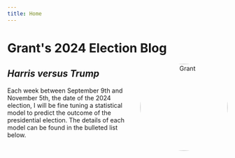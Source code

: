```yaml
---
title: Home
---
```


# Grant's 2024 Election Blog

<div style="text-align: center;">
  <img src="https://grantbradywilliams.wordpress.com/wp-content/uploads/2021/08/img_0535-3-edited.jpg?w=1024&h=1024" alt="Grant" style="border-radius: 50%; width: 200px; height: 200px; float: right; margin-left: 20px; margin-bottom: 20px;">
</div>

## _Harris versus Trump_

Each week between September 9th and November 5th, the date of the 2024 election, I will be fine tuning a statistical model to predict the outcome of the presidential election. The details of each model can be found in the bulleted list below.

[library(blogdown)]: #
[build_site(build_rmd=TRUE)]: #
